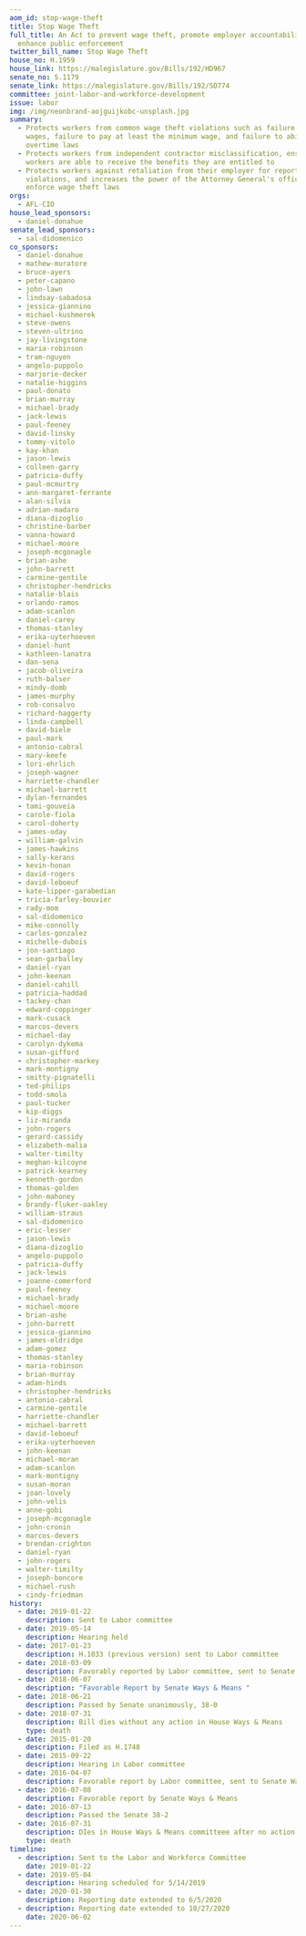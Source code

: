 ```yaml
---
aom_id: stop-wage-theft
title: Stop Wage Theft
full_title: An Act to prevent wage theft, promote employer accountability, and
  enhance public enforcement
twitter_bill_name: Stop Wage Theft
house_no: H.1959
house_link: https://malegislature.gov/Bills/192/HD967
senate_no: S.1179
senate_link: https://malegislature.gov/Bills/192/SD774
committee: joint-labor-and-workforce-development
issue: labor
img: /img/neonbrand-aojguijkobc-unsplash.jpg
summary:
  - Protects workers from common wage theft violations such as failure to pay
    wages, failure to pay at least the minimum wage, and failure to abide by
    overtime laws
  - Protects workers from independent contractor misclassification, ensuring
    workers are able to receive the benefits they are entitled to
  - Protects workers against retaliation from their employer for reporting
    violations, and increases the power of the Attorney General's office to
    enforce wage theft laws
orgs:
  - AFL-CIO
house_lead_sponsors:
  - daniel-donahue
senate_lead_sponsors:
  - sal-didomenico
co_sponsors:
  - daniel-donahue
  - mathew-muratore
  - bruce-ayers
  - peter-capano
  - john-lawn
  - lindsay-sabadosa
  - jessica-giannino
  - michael-kushmerek
  - steve-owens
  - steven-ultrino
  - jay-livingstone
  - maria-robinson
  - tram-nguyen
  - angelo-puppolo
  - marjorie-decker
  - natalie-higgins
  - paul-donato
  - brian-murray
  - michael-brady
  - jack-lewis
  - paul-feeney
  - david-linsky
  - tommy-vitolo
  - kay-khan
  - jason-lewis
  - colleen-garry
  - patricia-duffy
  - paul-mcmurtry
  - ann-margaret-ferrante
  - alan-silvia
  - adrian-madaro
  - diana-dizoglio
  - christine-barber
  - vanna-howard
  - michael-moore
  - joseph-mcgonagle
  - brian-ashe
  - john-barrett
  - carmine-gentile
  - christopher-hendricks
  - natalie-blais
  - orlando-ramos
  - adam-scanlon
  - daniel-carey
  - thomas-stanley
  - erika-uyterhoeven
  - daniel-hunt
  - kathleen-lanatra
  - dan-sena
  - jacob-oliveira
  - ruth-balser
  - mindy-domb
  - james-murphy
  - rob-consalvo
  - richard-haggerty
  - linda-campbell
  - david-biele
  - paul-mark
  - antonio-cabral
  - mary-keefe
  - lori-ehrlich
  - joseph-wagner
  - harriette-chandler
  - michael-barrett
  - dylan-fernandes
  - tami-gouveia
  - carole-fiola
  - carol-doherty
  - james-oday
  - william-galvin
  - james-hawkins
  - sally-kerans
  - kevin-honan
  - david-rogers
  - david-leboeuf
  - kate-lipper-garabedian
  - tricia-farley-bouvier
  - rady-mom
  - sal-didomenico
  - mike-connolly
  - carlos-gonzalez
  - michelle-dubois
  - jon-santiago
  - sean-garballey
  - daniel-ryan
  - john-keenan
  - daniel-cahill
  - patricia-haddad
  - tackey-chan
  - edward-coppinger
  - mark-cusack
  - marcos-devers
  - michael-day
  - carolyn-dykema
  - susan-gifford
  - christopher-markey
  - mark-montigny
  - smitty-pignatelli
  - ted-philips
  - todd-smola
  - paul-tucker
  - kip-diggs
  - liz-miranda
  - john-rogers
  - gerard-cassidy
  - elizabeth-malia
  - walter-timilty
  - meghan-kilcoyne
  - patrick-kearney
  - kenneth-gordon
  - thomas-golden
  - john-mahoney
  - brandy-fluker-oakley
  - william-straus
  - sal-didomenico
  - eric-lesser
  - jason-lewis
  - diana-dizoglio
  - angelo-puppolo
  - patricia-duffy
  - jack-lewis
  - joanne-comerford
  - paul-feeney
  - michael-brady
  - michael-moore
  - brian-ashe
  - john-barrett
  - jessica-giannino
  - james-eldridge
  - adam-gomez
  - thomas-stanley
  - maria-robinson
  - brian-murray
  - adam-hinds
  - christopher-hendricks
  - antonio-cabral
  - carmine-gentile
  - harriette-chandler
  - michael-barrett
  - david-leboeuf
  - erika-uyterhoeven
  - john-keenan
  - michael-moran
  - adam-scanlon
  - mark-montigny
  - susan-moran
  - joan-lovely
  - john-velis
  - anne-gobi
  - joseph-mcgonagle
  - john-cronin
  - marcos-devers
  - brendan-crighton
  - daniel-ryan
  - john-rogers
  - walter-timilty
  - joseph-boncore
  - michael-rush
  - cindy-friedman
history:
  - date: 2019-01-22
    description: Sent to Labor committee
  - date: 2019-05-14
    description: Hearing held
  - date: 2017-01-23
    description: H.1033 (previous version) sent to Labor committee
  - date: 2018-03-09
    description: Favorably reported by Labor committee, sent to Senate Ways & Means
  - date: 2018-06-07
    description: "Favorable Report by Senate Ways & Means "
  - date: 2018-06-21
    description: Passed by Senate unanimously, 38-0
  - date: 2018-07-31
    description: Bill dies without any action in House Ways & Means
    type: death
  - date: 2015-01-20
    description: Filed as H.1748
  - date: 2015-09-22
    description: Hearing in Labor committee
  - date: 2016-04-07
    description: Favorable report by Labor committee, sent to Senate Ways & Means
  - date: 2016-07-08
    description: Favorable report by Senate Ways & Means
  - date: 2016-07-13
    description: Passed the Senate 38-2
  - date: 2016-07-31
    description: DIes in House Ways & Means committeee after no action
    type: death
timeline:
  - description: Sent to the Labor and Workforce Committee
    date: 2019-01-22
  - date: 2019-05-04
    description: Hearing scheduled for 5/14/2019
  - date: 2020-01-30
    description: Reporting date extended to 6/5/2020
  - description: Reporting date extended to 10/27/2020
    date: 2020-06-02
---
```


